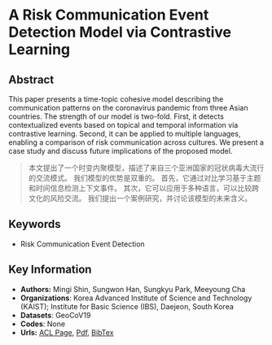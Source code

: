 # A Risk Communication Event Detection Model via Contrastive Learning
## Abstract
This paper presents a time-topic cohesive model describing the communication patterns on the coronavirus pandemic from three Asian countries. The strength of our model is two-fold. First, it detects contextualized events based on topical and temporal information via contrastive learning. Second, it can be applied to multiple languages, enabling a comparison of risk communication across cultures. We present a case study and discuss future implications of the proposed model.
> 本文提出了一个时变内聚模型，描述了来自三个亚洲国家的冠状病毒大流行的交流模式。 我们模型的优势是双重的。 首先，它通过对比学习基于主题和时间信息检测上下文事件。 其次，它可以应用于多种语言，可以比较跨文化的风险交流。 我们提出一个案例研究，并讨论该模型的未来含义。
## Keywords
- Risk Communication Event Detection
## Key Information
- **Authors:** Mingi Shin, Sungwon Han, Sungkyu Park, Meeyoung Cha
- **Organizations**: Korea Advanced Institute of Science and Technology (KAIST);  Institute for Basic Science (IBS), Daejeon, South Korea
- **Datasets**: GeoCoV19
- **Codes**: None
- **Urls:** [ACL Page](https://www.aclweb.org/anthology/2020.nlp4if-1.5/), [Pdf](pdf/2020.nlp4if-1.5.pdf), [BibTex](https://www.aclweb.org/anthology/2020.nlp4if-1.5.bib)
